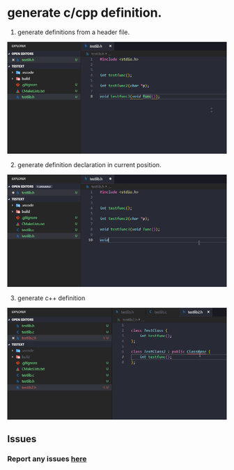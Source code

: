 # generate c/cpp definition.

1. generate definitions from a header file.

![](./examples/generate-definition.gif)

2. generate definition declaration in current position.

![](./examples/generate-definition2.gif)

3. generate c++ definition

![](./examples/generate-definition3.gif)

## Issues
### Report any issues [here](https://github.com/reignofwebber/vscode-c-cpp-definition-generator/issues)
